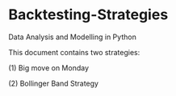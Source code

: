 # Backtesting-Strategies

Data Analysis and Modelling in Python

This document contains two strategies:

(1) Big move on Monday

(2) Bollinger Band Strategy

